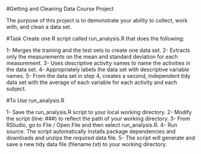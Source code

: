 #Getting and Cleaning Data Course Project

The purpose of this project is to demonstrate your ability to collect, work 
with, and clean a data set.

#Task
Create one R script called run_analysis.R that does the following:

1- Merges the training and the test sets to create one data set.
2- Extracts only the measurements on the mean and standard deviation for 
	each measurement.
3- Uses descriptive activity names to name the activities in the data set.
4- Appropriately labels the data set with descriptive variable names.
5- From the data set in step 4, creates a second, independent tidy data set 
	with the average of each variable for each activity and each subject. 
	
#To Use run_analysis.R

1- Save the run_analysis.R script to your local working directory.
2- Modify the script (line: ###) to reflect the path of your working directory.
3- From RStudio, go to File / Open File and then select run_analysis.R.
4- Run source.  The script automatically installs package dependencies and 
	downloads and unzips the required data file.
5- The script will generate and save a new tidy data file (filename.txt) to
	your working directory.

